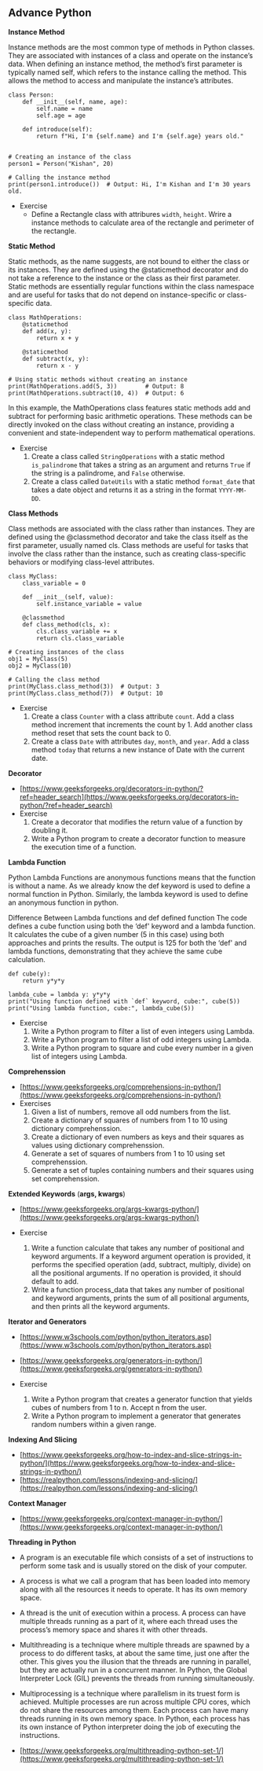 ## Advance Python

**Instance Method**

Instance methods are the most common type of methods in Python classes. They are associated with instances of a class and operate on the instance’s data. When defining an instance method, the method’s first parameter is typically named self, which refers to the instance calling the method. This allows the method to access and manipulate the instance’s attributes.
```
class Person:
    def __init__(self, name, age):
        self.name = name
        self.age = age

    def introduce(self):
        return f"Hi, I'm {self.name} and I'm {self.age} years old."


# Creating an instance of the class
person1 = Person("Kishan", 20)

# Calling the instance method
print(person1.introduce())  # Output: Hi, I'm Kishan and I'm 30 years old.
```
 - Exercise
   - Define a Rectangle class with attribures `width`, `height`. Wrire a instance methods to calculate area of the rectangle and perimeter of the rectangle.

**Static Method**

Static methods, as the name suggests, are not bound to either the class or its instances. They are defined using the @staticmethod decorator and do not take a reference to the instance or the class as their first parameter. Static methods are essentially regular functions within the class namespace and are useful for tasks that do not depend on instance-specific or class-specific data.

```
class MathOperations:
    @staticmethod
    def add(x, y):
        return x + y

    @staticmethod
    def subtract(x, y):
        return x - y

# Using static methods without creating an instance
print(MathOperations.add(5, 3))        # Output: 8
print(MathOperations.subtract(10, 4))  # Output: 6
```
In this example, the MathOperations class features static methods add and subtract for performing basic arithmetic operations. These methods can be directly invoked on the class without creating an instance, providing a convenient and state-independent way to perform mathematical operations.

 - Exercise
    1. Create a class called `StringOperations` with a static method `is_palindrome` that takes a string as an argument and returns `True` if the string is a palindrome, and `False` otherwise.
    2. Create a class called `DateUtils` with a static method `format_date` that takes a date object and returns it as a string in the format `YYYY-MM-DD`.

**Class Methods**

Class methods are associated with the class rather than instances. They are defined using the @classmethod decorator and take the class itself as the first parameter, usually named cls. Class methods are useful for tasks that involve the class rather than the instance, such as creating class-specific behaviors or modifying class-level attributes.
```
class MyClass:
    class_variable = 0

    def __init__(self, value):
        self.instance_variable = value

    @classmethod
    def class_method(cls, x):
        cls.class_variable += x
        return cls.class_variable

# Creating instances of the class
obj1 = MyClass(5)
obj2 = MyClass(10)

# Calling the class method
print(MyClass.class_method(3))  # Output: 3
print(MyClass.class_method(7))  # Output: 10
```
- Exercise
    1. Create a class `Counter` with a class attribute `count`. Add a class method increment that increments the count by 1. Add another class method reset that sets the count back to 0.
    2. Create a class `Date` with attributes `day`, `month`, and `year`. Add a class method `today` that returns a new instance of Date with the current date.

**Decorator**
- [https://www.geeksforgeeks.org/decorators-in-python/?ref=header_search](https://www.geeksforgeeks.org/decorators-in-python/?ref=header_search)
- Exercise
   1. Create a decorator that modifies the return value of a function by doubling it.
   2. Write a Python program to create a decorator function to measure the execution time of a function.

**Lambda Function**

Python Lambda Functions are anonymous functions means that the function is without a name. As we already know the def keyword is used to define a normal function in Python. Similarly, the lambda keyword is used to define an anonymous function in python.

Difference Between Lambda functions and def defined function
The code defines a cube function using both the ‘def' keyword and a lambda function. It calculates the cube of a given number (5 in this case) using both approaches and prints the results. The output is 125 for both the ‘def' and lambda functions, demonstrating that they achieve the same cube calculation.

```
def cube(y):
	return y*y*y

lambda_cube = lambda y: y*y*y
print("Using function defined with `def` keyword, cube:", cube(5))
print("Using lambda function, cube:", lambda_cube(5))
```

- Exercise
   1. Write a Python program to filter a list of even integers using Lambda.
   2. Write a Python program to filter a list of odd integers using Lambda.
   3. Write a Python program to square and cube every number in a given list of integers using Lambda.

**Comprehenssion**
  - [https://www.geeksforgeeks.org/comprehensions-in-python/](https://www.geeksforgeeks.org/comprehensions-in-python/)
- Exercises
   1. Given a list of numbers, remove all odd numbers from the list.
   2. Create a dictionary of squares of numbers from 1 to 10 using dictionary comprehenssion.
   3.  Create a dictionary of even numbers as keys and their squares as values using dictionary comprehenssion.
   4.  Generate a set of squares of numbers from 1 to 10 using set comprehenssion.
   5.  Generate a set of tuples containing numbers and their squares using set comprehenssion.

**Extended Keywords** (**args, kwargs**)
 - [https://www.geeksforgeeks.org/args-kwargs-python/](https://www.geeksforgeeks.org/args-kwargs-python/)

- Exercise
   1. Write a function calculate that takes any number of positional and keyword arguments. If a keyword argument operation is provided, it performs the specified operation (add, subtract, multiply, divide) on all the positional arguments. If no operation is provided, it should default to add.
   2. Write a function process_data that takes any number of positional and keyword arguments, prints the sum of all positional arguments, and then prints all the keyword arguments.
 
**Iterator and Generators**
 - [https://www.w3schools.com/python/python_iterators.asp](https://www.w3schools.com/python/python_iterators.asp)
 - [https://www.geeksforgeeks.org/generators-in-python/](https://www.geeksforgeeks.org/generators-in-python/)

- Exercise
   1. Write a Python program that creates a generator function that yields cubes of numbers from 1 to n. Accept n from the user.
   2.  Write a Python program to implement a generator that generates random numbers within a given range.

**Indexing And Slicing**
   - [https://www.geeksforgeeks.org/how-to-index-and-slice-strings-in-python/](https://www.geeksforgeeks.org/how-to-index-and-slice-strings-in-python/)
   - [https://realpython.com/lessons/indexing-and-slicing/](https://realpython.com/lessons/indexing-and-slicing/)

**Context Manager**
   - [https://www.geeksforgeeks.org/context-manager-in-python/](https://www.geeksforgeeks.org/context-manager-in-python/)

**Threading in Python**
   - A program is an executable file which consists of a set of instructions to perform some task and is usually stored on the disk of your computer.
   - A process is what we call a program that has been loaded into memory along with all the resources it needs to operate. It has its own memory space.
   - A thread is the unit of execution within a process. A process can have multiple threads running as a part of it, where each thread uses the process’s memory space and shares it with other threads.
   - Multithreading is a technique where multiple threads are spawned by a process to do different tasks, at about the same time, just one after the other. This gives you the illusion that the threads are running in parallel, but they are actually run in a concurrent manner. In Python, the Global Interpreter Lock (GIL) prevents the threads from running simultaneously.
   - Multiprocessing is a technique where parallelism in its truest form is achieved. Multiple processes are run across multiple CPU cores, which do not share the resources among them. Each process can have many threads running in its own memory space. In Python, each process has its own instance of Python interpreter doing the job of executing the instructions.

 - [https://www.geeksforgeeks.org/multithreading-python-set-1/](https://www.geeksforgeeks.org/multithreading-python-set-1/)


